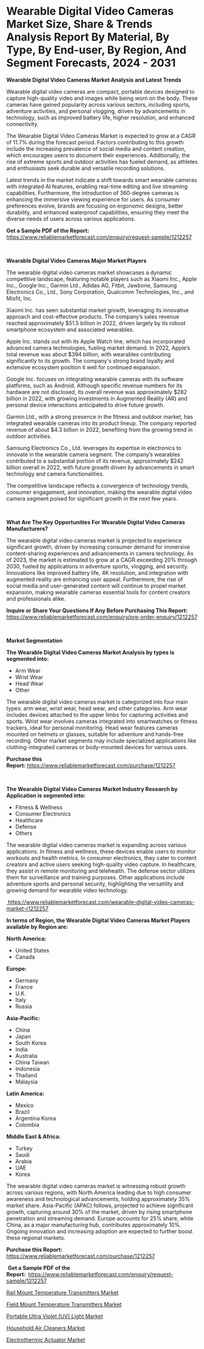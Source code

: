 <p><h1>Wearable Digital Video Cameras Market Size, Share & Trends Analysis Report By Material, By Type, By End-user, By Region, And Segment Forecasts, 2024 - 2031</h1></p><p><strong>Wearable Digital Video Cameras Market Analysis and Latest Trends</strong></p>
<p><p>Wearable digital video cameras are compact, portable devices designed to capture high-quality video and images while being worn on the body. These cameras have gained popularity across various sectors, including sports, adventure activities, and personal vlogging, driven by advancements in technology, such as improved battery life, higher resolution, and enhanced connectivity.</p><p>The Wearable Digital Video Cameras Market is expected to grow at a CAGR of 11.7% during the forecast period. Factors contributing to this growth include the increasing prevalence of social media and content creation, which encourages users to document their experiences. Additionally, the rise of extreme sports and outdoor activities has fueled demand, as athletes and enthusiasts seek durable and versatile recording solutions.</p><p>Latest trends in the market indicate a shift towards smart wearable cameras with integrated AI features, enabling real-time editing and live streaming capabilities. Furthermore, the introduction of 360-degree cameras is enhancing the immersive viewing experience for users. As consumer preferences evolve, brands are focusing on ergonomic designs, better durability, and enhanced waterproof capabilities, ensuring they meet the diverse needs of users across various applications.</p></p>
<p><strong>Get a Sample PDF of the Report:&nbsp;</strong> <a href="https://www.reliablemarketforecast.com/enquiry/request-sample/1212257?utm_campaign=1082&utm_medium=2&utm_source=Github&utm_content=ia&utm_term=06102024&utm_id=wearable-digital-video-cameras">https://www.reliablemarketforecast.com/enquiry/request-sample/1212257</a></p>
<p>&nbsp;</p>
<p><strong>Wearable Digital Video Cameras Major Market Players</strong></p>
<p><p>The wearable digital video cameras market showcases a dynamic competitive landscape, featuring notable players such as Xiaomi Inc., Apple Inc., Google Inc., Garmin Ltd., Adidas AG, Fitbit, Jawbone, Samsung Electronics Co., Ltd., Sony Corporation, Qualcomm Technologies, Inc., and Misfit, Inc. </p><p>Xiaomi Inc. has seen substantial market growth, leveraging its innovative approach and cost-effective products. The company’s sales revenue reached approximately $51.5 billion in 2022, driven largely by its robust smartphone ecosystem and associated wearables.</p><p>Apple Inc. stands out with its Apple Watch line, which has incorporated advanced camera technologies, fueling market demand. In 2022, Apple’s total revenue was about $394 billion, with wearables contributing significantly to its growth. The company's strong brand loyalty and extensive ecosystem position it well for continued expansion.</p><p>Google Inc. focuses on integrating wearable cameras with its software platforms, such as Android. Although specific revenue numbers for its hardware are not disclosed, its overall revenue was approximately $282 billion in 2022, with growing investments in Augmented Reality (AR) and personal device interactions anticipated to drive future growth.</p><p>Garmin Ltd., with a strong presence in the fitness and outdoor market, has integrated wearable cameras into its product lineup. The company reported revenue of about $4.3 billion in 2022, benefiting from the growing trend in outdoor activities.</p><p>Samsung Electronics Co., Ltd. leverages its expertise in electronics to innovate in the wearable camera segment. The company’s wearables contributed to a substantial portion of its revenue, approximately $242 billion overall in 2022, with future growth driven by advancements in smart technology and camera functionalities.</p><p>The competitive landscape reflects a convergence of technology trends, consumer engagement, and innovation, making the wearable digital video camera segment poised for significant growth in the next few years.</p></p>
<p>&nbsp;</p>
<p><strong>What Are The Key Opportunities For Wearable Digital Video Cameras Manufacturers?</strong></p>
<p><p>The wearable digital video cameras market is projected to experience significant growth, driven by increasing consumer demand for immersive content-sharing experiences and advancements in camera technology. As of 2023, the market is estimated to grow at a CAGR exceeding 20% through 2030, fueled by applications in adventure sports, vlogging, and security. Innovations like improved battery life, 4K resolution, and integration with augmented reality are enhancing user appeal. Furthermore, the rise of social media and user-generated content will continue to propel market expansion, making wearable cameras essential tools for content creators and professionals alike.</p></p>
<p><strong>Inquire or Share Your Questions If Any Before Purchasing This Report:</strong> <a href="https://www.reliablemarketforecast.com/enquiry/pre-order-enquiry/1212257?utm_campaign=1082&utm_medium=2&utm_source=Github&utm_content=ia&utm_term=06102024&utm_id=wearable-digital-video-cameras">https://www.reliablemarketforecast.com/enquiry/pre-order-enquiry/1212257</a></p>
<p>&nbsp;</p>
<p><strong>Market Segmentation</strong></p>
<p><strong>The Wearable Digital Video Cameras Market Analysis by types is segmented into:</strong></p>
<p><ul><li>Arm Wear</li><li>Wrist Wear</li><li>Head Wear</li><li>Other</li></ul></p>
<p><p>The wearable digital video cameras market is categorized into four main types: arm wear, wrist wear, head wear, and other categories. Arm wear includes devices attached to the upper limbs for capturing activities and sports. Wrist wear involves cameras integrated into smartwatches or fitness trackers, ideal for personal monitoring. Head wear features cameras mounted on helmets or glasses, suitable for adventure and hands-free recording. Other market segments may include specialized applications like clothing-integrated cameras or body-mounted devices for various uses.</p></p>
<p><strong>Purchase this Report:&nbsp;</strong><a href="https://www.reliablemarketforecast.com/purchase/1212257?utm_campaign=1082&utm_medium=2&utm_source=Github&utm_content=ia&utm_term=06102024&utm_id=wearable-digital-video-cameras">https://www.reliablemarketforecast.com/purchase/1212257</a></p>
<p>&nbsp;</p>
<p><strong>The Wearable Digital Video Cameras Market Industry Research by Application is segmented into:</strong></p>
<p><ul><li>Fitness & Wellness</li><li>Consumer Electronics</li><li>Healthcare</li><li>Defense</li><li>Others</li></ul></p>
<p><p>The wearable digital video cameras market is expanding across various applications. In fitness and wellness, these devices enable users to monitor workouts and health metrics. In consumer electronics, they cater to content creators and active users seeking high-quality video capture. In healthcare, they assist in remote monitoring and telehealth. The defense sector utilizes them for surveillance and training purposes. Other applications include adventure sports and personal security, highlighting the versatility and growing demand for wearable video technology.</p></p>
<p><a href="https://www.reliablemarketforecast.com/wearable-digital-video-cameras-market-r1212257?utm_campaign=1082&utm_medium=2&utm_source=Github&utm_content=ia&utm_term=06102024&utm_id=wearable-digital-video-cameras">&nbsp;https://www.reliablemarketforecast.com/wearable-digital-video-cameras-market-r1212257</a></p>
<p><strong>In terms of Region, the Wearable Digital Video Cameras Market Players available by Region are:</strong></p>
<p>
    <p> <strong> North America: </strong>
        <ul>
            <li>United States</li>
            <li>Canada</li>
        </ul>
        </p> 
    <p> <strong> Europe: </strong>
        <ul>
            <li>Germany</li>
            <li>France</li>
            <li>U.K.</li>
            <li>Italy</li>
            <li>Russia</li>
        </ul>
        </p> 
    <p> <strong> Asia-Pacific: </strong>
        <ul>
            <li>China</li>
            <li>Japan</li>
            <li>South Korea</li>
            <li>India</li>
            <li>Australia</li>
            <li>China Taiwan</li>
            <li>Indonesia</li>
            <li>Thailand</li>
            <li>Malaysia</li>
        </ul>
        </p> 
    <p> <strong> Latin America: </strong>
        <ul>
            <li>Mexico</li>
            <li>Brazil</li>
            <li>Argentina Korea</li>
            <li>Colombia</li>
        </ul>
        </p> 
    <p> <strong> Middle East & Africa: </strong>
        <ul>
            <li>Turkey</li>
            <li>Saudi</li>
            <li>Arabia</li>
            <li>UAE</li>
            <li>Korea</li>
        </ul>
    </p>
    </p>
<p><p>The wearable digital video cameras market is witnessing robust growth across various regions, with North America leading due to high consumer awareness and technological advancements, holding approximately 35% market share. Asia-Pacific (APAC) follows, projected to achieve significant growth, capturing around 30% of the market, driven by rising smartphone penetration and streaming demand. Europe accounts for 25% share, while China, as a major manufacturing hub, contributes approximately 10%. Ongoing innovation and increasing adoption are expected to further boost these regional markets.</p></p>
<p><strong>Purchase this Report: </strong><a href="https://www.reliablemarketforecast.com/purchase/1212257?utm_campaign=1082&utm_medium=2&utm_source=Github&utm_content=ia&utm_term=06102024&utm_id=wearable-digital-video-cameras">https://www.reliablemarketforecast.com/purchase/1212257</a></p>
<p>&nbsp;<strong>Get a Sample PDF of the Report:&nbsp;&nbsp;</strong><a href="https://www.reliablemarketforecast.com/enquiry/request-sample/1212257?utm_campaign=1082&utm_medium=2&utm_source=Github&utm_content=ia&utm_term=06102024&utm_id=wearable-digital-video-cameras">https://www.reliablemarketforecast.com/enquiry/request-sample/1212257</a></p>
<p><strong></strong></p>
<p><p><a href="https://issuu.com/reportprime-2/docs/rail-mount-temperature-transmitters_c43968c445c31c?utm_campaign=1082&utm_medium=2&utm_source=Github&utm_content=ia&utm_term=06102024&utm_id=wearable-digital-video-cameras">Rail Mount Temperature Transmitters Market</a></p><p><a href="https://issuu.com/reportprime-2/docs/field-mount-temperature-transmitter_839ec53e7d03f3?utm_campaign=1082&utm_medium=2&utm_source=Github&utm_content=ia&utm_term=06102024&utm_id=wearable-digital-video-cameras">Field Mount Temperature Transmitters Market</a></p><p><a href="https://github.com/NorbertYates/Market-Research-Report-List-7/blob/main/portable-ultra-violet-uv-light-market.md?utm_campaign=1082&utm_medium=2&utm_source=Github&utm_content=ia&utm_term=06102024&utm_id=wearable-digital-video-cameras">Portable Ultra Violet (UV) Light Market</a></p><p><a href="https://www.linkedin.com/pulse/future-ready-strategic-insights-global-household-air-cleaners-9pnne?utm_campaign=1082&utm_medium=2&utm_source=Github&utm_content=ia&utm_term=06102024&utm_id=wearable-digital-video-cameras">Household Air Cleaners Market</a></p><p><a href="https://www.linkedin.com/pulse/electrothermic-actuator-value-chain-analysis-from-raw-materials-d7zne?utm_campaign=1082&utm_medium=2&utm_source=Github&utm_content=ia&utm_term=06102024&utm_id=wearable-digital-video-cameras">Electrothermic Actuator Market</a></p></p>